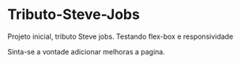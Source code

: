 # Tributo-Steve-Jobs
Projeto inicial, tributo Steve jobs. Testando flex-box e responsividade

Sinta-se a vontade adicionar melhoras a pagina.
